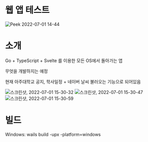 # 웹 앱 테스트

![Peek 2022-07-01 14-44](https://user-images.githubusercontent.com/2356749/176831454-bbdff0b4-e4f2-4adf-ac58-54f2d7e45bdc.gif)

# 소개

Go + TypeScript + Svelte 를 이용한 모든 OS에서 돌아가는 앱

무엇을 개발하지는 예정

현재 아주대학교 공지, 학사일정 + 네이버 날씨 불러오는 기능으로 되어있음

![스크린샷, 2022-07-01 15-30-32](https://user-images.githubusercontent.com/2356749/176837496-b58097c3-54f1-4ad7-9358-2a927e4a112e.png)
![스크린샷, 2022-07-01 15-30-47](https://user-images.githubusercontent.com/2356749/176837498-206dfee3-186b-4d9c-86eb-922b04b8bcfd.png)
![스크린샷, 2022-07-01 15-30-59](https://user-images.githubusercontent.com/2356749/176837499-a405c771-a09b-4310-8df0-f7b64fd448d7.png)

# 빌드

Windows: wails build -upx -platform=windows